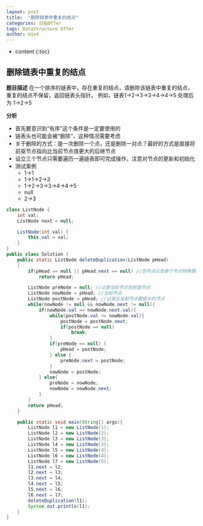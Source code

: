 ```yaml
---
layout: post
title:  "删除链表中重复的结点"
categories: 剑指Offer  
tags: DataStructure Offer 
author: mio4
---
```


* content
{:toc}






## 删除链表中重复的结点

**题目描述**
在一个排序的链表中，存在重复的结点，请删除该链表中重复的结点，重复的结点不保留，返回链表头指针。 例如，链表1->2->3->3->4->4->5 处理后为 1->2->5

**分析**

 - 首先要意识到“有序”这个条件是一定要使用的
 - 链表头也可能会被“删除”，这种情况需要考虑
 - 关于删除的方式：是一次删除一个点，还是删除一对点？最好的方式是直接将前驱节点指向比当前节点值更大的后继节点
 - 设立三个节点只需要遍历一遍链表即可完成操作，注意对节点的更新和初始化
 - 测试案例
   - 1->1
   - 1->1->2->3
   - 1->2->3->3->4->4->5
   - null
   - 2->3 

```java 
class ListNode {
    int val;
    ListNode next = null;

    ListNode(int val) {
        this.val = val;
    }
}
public class Solution {
	public static ListNode deleteDuplication(ListNode pHead)
	{
		if(pHead == null || pHead.next == null) //空节点以及单个节点特殊情况
			return pHead;

		ListNode preNode = null; //记录当前节点的前驱节点
		ListNode nowNode = pHead; //当前节点
		ListNode postNode = pHead; //记录比当前节点数值大的节点
		while(nowNode != null && nowNode.next != null){
			if(nowNode.val == nowNode.next.val){
				while(postNode.val <= nowNode.val){
					postNode = postNode.next;
					if(postNode == null)
						break;
				}
				if(preNode == null) {
					pHead = postNode;
				} else {
					preNode.next = postNode;
				}
				nowNode = postNode;
			} else{
				preNode = nowNode;
				nowNode = nowNode.next;
			}
		}
		return pHead;
	}

	public static void main(String[] args){
		ListNode l1 = new ListNode(1);
		ListNode l2 = new ListNode(2);
		ListNode l3 = new ListNode(3);
		ListNode l4 = new ListNode(3);
		ListNode l5 = new ListNode(4);
		ListNode l6 = new ListNode(4);
		ListNode l7 = new ListNode(5);
		l1.next = l2;
		l2.next = l3;
		l3.next = l4;
		l4.next = l5;
		l5.next = l6;
		l6.next = l7;
		deleteDuplication(l1);
		System.out.println(l1);
	}
}

```